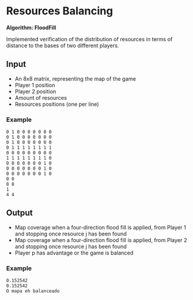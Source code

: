# Resources Balancing

**Algorithm: FloodFill**

Implemented verification of the distribution of resources in terms of distance to the bases of two different players.

## Input

* An 8x8 matrix, representing the map of the game
* Player 1 position
* Player 2 position
* Amount of resources
* Resources positions (one per line)

### Example
```
0 1 0 0 0 0 0 0 0
0 1 0 0 0 0 0 0 0
0 1 0 0 0 0 0 0 0
0 1 1 1 1 1 1 1 1
0 0 0 0 0 0 0 0 0
1 1 1 1 1 1 1 1 0
0 0 0 0 0 0 0 1 0
0 0 0 0 0 0 0 1 0
0 0 0 0 0 0 0 1 0
0 0
8 8
1
4 4
```

## Output

* Map coverage when a four-direction flood fill is applied, from Player 1 and stopping once resource j has been found
* Map coverage when a four-direction flood fill is applied, from Player 2 and stopping once resource j has been found
* Player p has advantage or the game is balanced

### Example
```
0.152542
0.152542
O mapa eh balanceado
```
